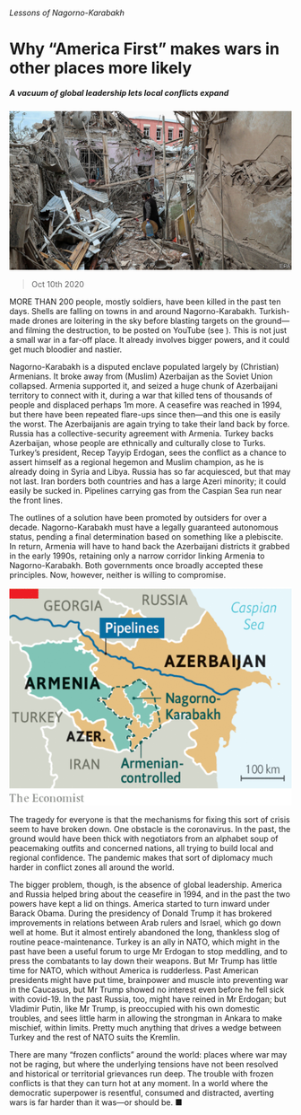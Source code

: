 ###### Lessons of Nagorno-Karabakh

# Why “America First” makes wars in other places more likely 

##### A vacuum of global leadership lets local conflicts expand 

![image](images/20201010_LDP501.jpg) 

> Oct 10th 2020 


MORE THAN 200 people, mostly soldiers, have been killed in the past ten days. Shells are falling on towns in and around Nagorno-Karabakh. Turkish-made drones are loitering in the sky before blasting targets on the ground—and filming the destruction, to be posted on YouTube (see ). This is not just a small war in a far-off place. It already involves bigger powers, and it could get much bloodier and nastier.


Nagorno-Karabakh is a disputed enclave populated largely by (Christian) Armenians. It broke away from (Muslim) Azerbaijan as the Soviet Union collapsed. Armenia supported it, and seized a huge chunk of Azerbaijani territory to connect with it, during a war that killed tens of thousands of people and displaced perhaps 1m more. A ceasefire was reached in 1994, but there have been repeated flare-ups since then—and this one is easily the worst. The Azerbaijanis are again trying to take their land back by force. Russia has a collective-security agreement with Armenia. Turkey backs Azerbaijan, whose people are ethnically and culturally close to Turks. Turkey’s president, Recep Tayyip Erdogan, sees the conflict as a chance to assert himself as a regional hegemon and Muslim champion, as he is already doing in Syria and Libya. Russia has so far acquiesced, but that may not last. Iran borders both countries and has a large Azeri minority; it could easily be sucked in. Pipelines carrying gas from the Caspian Sea run near the front lines.



The outlines of a solution have been promoted by outsiders for over a decade. Nagorno-Karabakh must have a legally guaranteed autonomous status, pending a final determination based on something like a plebiscite. In return, Armenia will have to hand back the Azerbaijani districts it grabbed in the early 1990s, retaining only a narrow corridor linking Armenia to Nagorno-Karabakh. Both governments once broadly accepted these principles. Now, however, neither is willing to compromise.

![image](images/20201010_LDM989.png) 



The tragedy for everyone is that the mechanisms for fixing this sort of crisis seem to have broken down. One obstacle is the coronavirus. In the past, the ground would have been thick with negotiators from an alphabet soup of peacemaking outfits and concerned nations, all trying to build local and regional confidence. The pandemic makes that sort of diplomacy much harder in conflict zones all around the world.


The bigger problem, though, is the absence of global leadership. America and Russia helped bring about the ceasefire in 1994, and in the past the two powers have kept a lid on things. America started to turn inward under Barack Obama. During the presidency of Donald Trump it has brokered improvements in relations between Arab rulers and Israel, which go down well at home. But it almost entirely abandoned the long, thankless slog of routine peace-maintenance. Turkey is an ally in NATO, which might in the past have been a useful forum to urge Mr Erdogan to stop meddling, and to press the combatants to lay down their weapons. But Mr Trump has little time for NATO, which without America is rudderless. Past American presidents might have put time, brainpower and muscle into preventing war in the Caucasus, but Mr Trump showed no interest even before he fell sick with covid-19. In the past Russia, too, might have reined in Mr Erdogan; but Vladimir Putin, like Mr Trump, is preoccupied with his own domestic troubles, and sees little harm in allowing the strongman in Ankara to make mischief, within limits. Pretty much anything that drives a wedge between Turkey and the rest of NATO suits the Kremlin.


There are many “frozen conflicts” around the world: places where war may not be raging, but where the underlying tensions have not been resolved and historical or territorial grievances run deep. The trouble with frozen conflicts is that they can turn hot at any moment. In a world where the democratic superpower is resentful, consumed and distracted, averting wars is far harder than it was—or should be. ■

